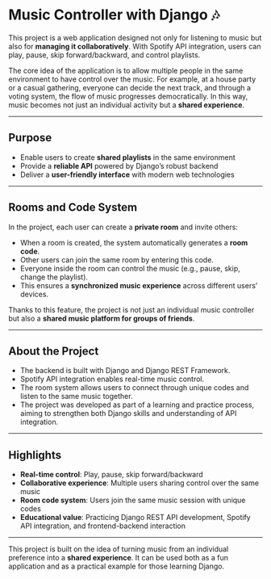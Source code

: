 # Music Controller with Django 🎶

This project is a web application designed not only for listening to music but also for **managing it collaboratively**. 
With Spotify API integration, users can play, pause, skip forward/backward, and control playlists.  

The core idea of the application is to allow multiple people in the same environment to have control over the music. 
For example, at a house party or a casual gathering, everyone can decide the next track, and through a voting system, 
the flow of music progresses democratically. In this way, music becomes not just an individual activity but a **shared experience**.  

---

## Purpose

- Enable users to create **shared playlists** in the same environment  
- Provide a **reliable API** powered by Django’s robust backend  
- Deliver a **user-friendly interface** with modern web technologies  

---

## Rooms and Code System

In the project, each user can create a **private room** and invite others:  
- When a room is created, the system automatically generates a **room code**.  
- Other users can join the same room by entering this code.  
- Everyone inside the room can control the music (e.g., pause, skip, change the playlist).  
- This ensures a **synchronized music experience** across different users’ devices.  

Thanks to this feature, the project is not just an individual music controller but also a **shared music platform for groups of friends**.  

---

## About the Project

- The backend is built with Django and Django REST Framework.  
- Spotify API integration enables real-time music control.  
- The room system allows users to connect through unique codes and listen to the same music together.  
- The project was developed as part of a learning and practice process, aiming to strengthen both Django skills and understanding of API integration.  

---

## Highlights

- **Real-time control**: Play, pause, skip forward/backward  
- **Collaborative experience**: Multiple users sharing control over the same music  
- **Room code system**: Users join the same music session with unique codes  
- **Educational value**: Practicing Django REST API development, Spotify API integration, and frontend-backend interaction  

---

This project is built on the idea of turning music from an individual preference into a **shared experience**. It can be used both as a fun application and as a practical example for those learning Django.
